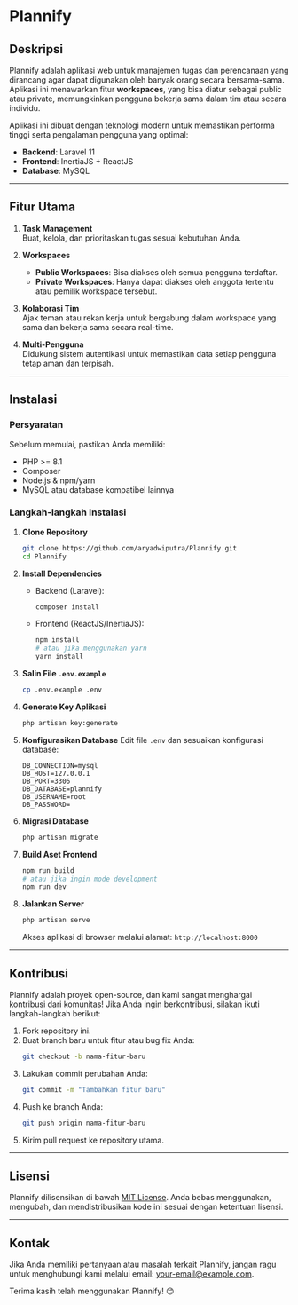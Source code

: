 # Plannify

## Deskripsi
Plannify adalah aplikasi web untuk manajemen tugas dan perencanaan yang dirancang agar dapat digunakan oleh banyak orang secara bersama-sama. Aplikasi ini menawarkan fitur **workspaces**, yang bisa diatur sebagai public atau private, memungkinkan pengguna bekerja sama dalam tim atau secara individu.

Aplikasi ini dibuat dengan teknologi modern untuk memastikan performa tinggi serta pengalaman pengguna yang optimal:
- **Backend**: Laravel 11
- **Frontend**: InertiaJS + ReactJS
- **Database**: MySQL

---

## Fitur Utama
1. **Task Management**  
   Buat, kelola, dan prioritaskan tugas sesuai kebutuhan Anda.
   
2. **Workspaces**  
   - **Public Workspaces**: Bisa diakses oleh semua pengguna terdaftar.  
   - **Private Workspaces**: Hanya dapat diakses oleh anggota tertentu atau pemilik workspace tersebut.
   
3. **Kolaborasi Tim**  
   Ajak teman atau rekan kerja untuk bergabung dalam workspace yang sama dan bekerja sama secara real-time.

4. **Multi-Pengguna**  
   Didukung sistem autentikasi untuk memastikan data setiap pengguna tetap aman dan terpisah.

---

## Instalasi

### Persyaratan
Sebelum memulai, pastikan Anda memiliki:
- PHP >= 8.1
- Composer
- Node.js & npm/yarn
- MySQL atau database kompatibel lainnya

### Langkah-langkah Instalasi
1. **Clone Repository**
   ```bash
   git clone https://github.com/aryadwiputra/Plannify.git
   cd Plannify
   ```

2. **Install Dependencies**
   - Backend (Laravel):
     ```bash
     composer install
     ```
   - Frontend (ReactJS/InertiaJS):
     ```bash
     npm install
     # atau jika menggunakan yarn
     yarn install
     ```

3. **Salin File `.env.example`**
   ```bash
   cp .env.example .env
   ```

4. **Generate Key Aplikasi**
   ```bash
   php artisan key:generate
   ```

5. **Konfigurasikan Database**
   Edit file `.env` dan sesuaikan konfigurasi database:
   ```env
   DB_CONNECTION=mysql
   DB_HOST=127.0.0.1
   DB_PORT=3306
   DB_DATABASE=plannify
   DB_USERNAME=root
   DB_PASSWORD=
   ```

6. **Migrasi Database**
   ```bash
   php artisan migrate
   ```

7. **Build Aset Frontend**
   ```bash
   npm run build
   # atau jika ingin mode development
   npm run dev
   ```

8. **Jalankan Server**
   ```bash
   php artisan serve
   ```

   Akses aplikasi di browser melalui alamat: `http://localhost:8000`

---

## Kontribusi
Plannify adalah proyek open-source, dan kami sangat menghargai kontribusi dari komunitas! Jika Anda ingin berkontribusi, silakan ikuti langkah-langkah berikut:

1. Fork repository ini.
2. Buat branch baru untuk fitur atau bug fix Anda:
   ```bash
   git checkout -b nama-fitur-baru
   ```
3. Lakukan commit perubahan Anda:
   ```bash
   git commit -m "Tambahkan fitur baru"
   ```
4. Push ke branch Anda:
   ```bash
   git push origin nama-fitur-baru
   ```
5. Kirim pull request ke repository utama.

---

## Lisensi
Plannify dilisensikan di bawah [MIT License](LICENSE). Anda bebas menggunakan, mengubah, dan mendistribusikan kode ini sesuai dengan ketentuan lisensi.

---

## Kontak
Jika Anda memiliki pertanyaan atau masalah terkait Plannify, jangan ragu untuk menghubungi kami melalui email: [your-email@example.com](mailto:aryadptr.deeloper@gmail.com).

Terima kasih telah menggunakan Plannify! 😊
